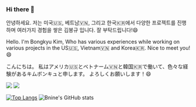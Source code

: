### Hi there 👋

안녕하세요. 
저는 미국🇺🇸, 베트남🇻🇳, 그리고 한국🇰🇷에서 
다양한 프로젝트를 진행하며 여러가지 경험을 쌓은 김봉규 입니다.
잘 부탁드립니다!😄

Hello.
I'm Bongkyu Kim, Who has various experiences 
while working on various projects in the US🇺🇸, Vietnam🇻🇳 and Korea🇰🇷.
Nice to meet you!😄

こんにちは。
私はアメリカ🇺🇸とベトナーム🇻🇳と韓国🇰🇷で働いて、色々な経験があるキムボンキュと申します。
よろしくお願いします！😄

<img src="https://img.shields.io/badge/-tanreen1%40gmail.com-4285F4?style=flat-square&logo=Gmail&logoColor=white">

<img src="https://img.shields.io/badge/뱃지레이블-배경색?style=뱃지모양&logo=로고&logoColor=로고색상"/>

[![Top Langs](https://github-readme-stats.vercel.app/api/top-langs/?username=Bnine)](https://github.com/Bnine/github-readme-stats)
![Bnine's GitHub stats](https://github-readme-stats.vercel.app/api?username=Bnine&show_icons=true&theme=radical)



<!--
**Bnine/Bnine** is a ✨ _special_ ✨ repository because its `README.md` (this file) appears on your GitHub profile.

Here are some ideas to get you started:

- 🔭 I’m currently working on ...
- 🌱 I’m currently learning ...
- 👯 I’m looking to collaborate on ...
- 🤔 I’m looking for help with ...
- 💬 Ask me about ...
- 📫 How to reach me: ...
- 😄 Pronouns: ...
- ⚡ Fun fact: ...
-->
